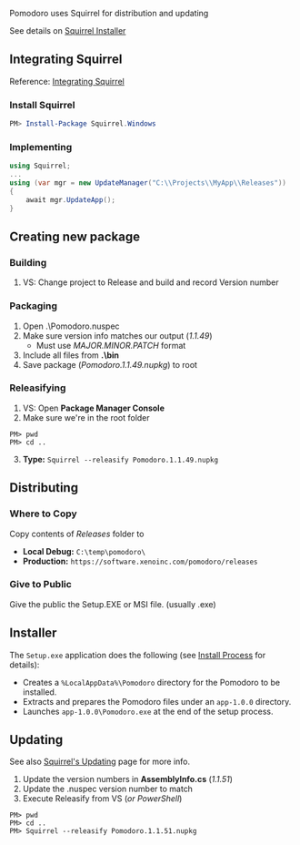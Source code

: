 Pomodoro uses Squirrel for distribution and updating

See details on [Squirrel Installer](https://github.com/Squirrel/Squirrel.Windows/blob/master/docs/getting-started/0-overview.md
)

## Integrating Squirrel
Reference: [Integrating Squirrel](https://github.com/Squirrel/Squirrel.Windows/blob/master/docs/getting-started/1-integrating.md)

### Install Squirrel

```powershell
PM> Install-Package Squirrel.Windows
```

### Implementing

```cs
using Squirrel;
...
using (var mgr = new UpdateManager("C:\\Projects\\MyApp\\Releases"))
{
    await mgr.UpdateApp();
}
```


## Creating new package

### Building
1. VS: Change project to Release and build and record Version number

### Packaging

1. Open .\Pomodoro.nuspec
2. Make sure version info matches our output (_1.1.49_)
    * Must use _MAJOR.MINOR.PATCH_ format  
3. Include all files from **.\bin**
4. Save package (_Pomodoro.1.1.49.nupkg_) to root

### Releasifying
1. VS: Open **Package Manager Console**
2. Make sure we're in the root folder
```
PM> pwd
PM> cd ..
```
3. **Type:** ```Squirrel --releasify Pomodoro.1.1.49.nupkg```

## Distributing

### Where to Copy
Copy contents of _Releases_ folder to

* **Local Debug:** ```C:\temp\pomodoro\```
* **Production:** ```https://software.xenoinc.com/pomodoro/releases```

### Give to Public
Give the public the Setup.EXE or MSI file. (usually .exe)

## Installer
The ```Setup.exe``` application does the following (see [Install Process](https://github.com/Squirrel/Squirrel.Windows/blob/master/docs/using/install-process.md) for details):

* Creates a ```%LocalAppData%\Pomodoro``` directory for the Pomodoro to be installed.
* Extracts and prepares the Pomodoro files under an ```app-1.0.0``` directory.
* Launches ```app-1.0.0\Pomodoro.exe``` at the end of the setup process.

## Updating
See also [Squirrel's Updating](https://github.com/Squirrel/Squirrel.Windows/blob/master/docs/using/install-process.md) page for more info.

1. Update the version numbers in **AssemblyInfo.cs** (_1.1.51_)
2. Update the .nuspec version number to match
3. Execute Releasify from VS (_or PowerShell_)
```
PM> pwd
PM> cd ..
PM> Squirrel --releasify Pomodoro.1.1.51.nupkg
```
